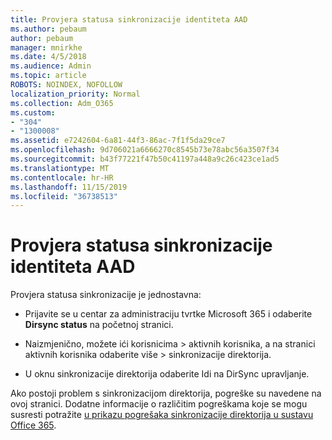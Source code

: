 ```yaml
---
title: Provjera statusa sinkronizacije identiteta AAD
ms.author: pebaum
author: pebaum
manager: mnirkhe
ms.date: 4/5/2018
ms.audience: Admin
ms.topic: article
ROBOTS: NOINDEX, NOFOLLOW
localization_priority: Normal
ms.collection: Adm_O365
ms.custom:
- "304"
- "1300008"
ms.assetid: e7242604-6a81-44f3-86ac-7f1f5da29ce7
ms.openlocfilehash: 9d706021a6666270c8545b73e78abc56a3507f34
ms.sourcegitcommit: b43f77221f47b50c41197a448a9c26c423ce1ad5
ms.translationtype: MT
ms.contentlocale: hr-HR
ms.lasthandoff: 11/15/2019
ms.locfileid: "36738513"
---
```

# <a name="check-aad-identity-sync-status"></a>Provjera statusa sinkronizacije identiteta AAD

Provjera statusa sinkronizacije je jednostavna:
  
- Prijavite se u centar za administraciju tvrtke Microsoft 365 i odaberite **Dirsync status** na početnoj stranici.

- Naizmjenično, možete ići korisnicima \> aktivnih korisnika, a na stranici aktivnih korisnika odaberite više \> sinkronizacije direktorija.

- U oknu sinkronizacije direktorija odaberite Idi na DirSync upravljanje.

Ako postoji problem s sinkronizacijom direktorija, pogreške su navedene na ovoj stranici. Dodatne informacije o različitim pogreškama koje se mogu susresti potražite [u prikazu pogrešaka sinkronizacije direktorija u sustavu Office 365](https://docs.microsoft.com//office365/enterprise/identify-directory-synchronization-errors).
  